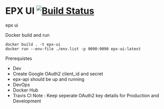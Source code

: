 # EPX UI [![Build Status](https://travis-ci.com/ranraj/epx-course-ui.svg?branch=main)](https://travis-ci.com/ranraj/epx-course-ui)
epx ui

Docker build and run
```
docker build . -t epx-ui
docker run --env-file ./env.list -p 9090:9090 epx-ui:latest 
```

Prerequistes 
- Dev
 - Create Google OAuth2 client_id and secret 
 - epx-api should be up and running
- DevOps
 - Docker Hub
 - Travis CI
Note :  Keep seperate OAuth2 key details for Production and Development 
